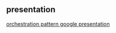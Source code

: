 
presentation
-------------

[orchestration pattern google presentation](https://docs.google.com/presentation/d/1AG8c1vb92XVdVw5es8OsWbbCf-qKG4L7cbrCRthRmXw/)

